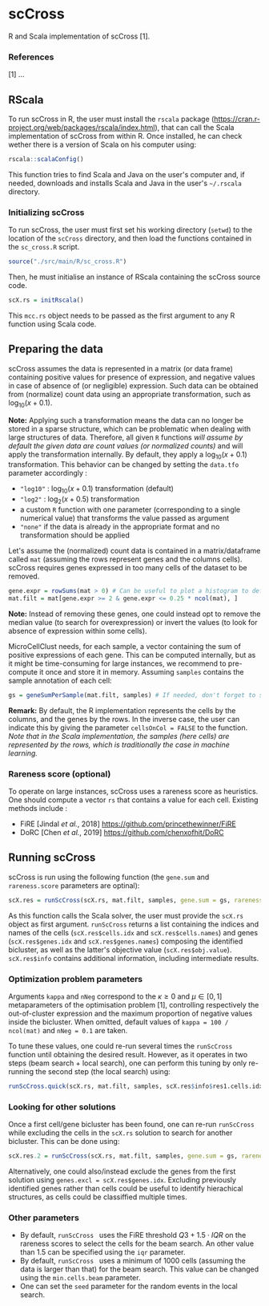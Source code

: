 # scCross

R and Scala implementation of scCross [1].

### References

[1] ...


## RScala

To run scCross in R, the user must install the `rscala` package (https://cran.r-project.org/web/packages/rscala/index.html), that can call the Scala implementation of scCross from within R. Once installed, he can check wether there is a version of Scala on his computer using:

``` R
rscala::scalaConfig()
```
This function tries to find Scala and Java on the user's computer and, if needed, downloads and installs Scala and Java in the user's `~/.rscala` directory.


### Initializing scCross

To run scCross, the user must first set his working directory (`setwd`) to the location of the `scCross` directory, and then load the functions contained in the `sc_cross.R` script.
``` R
source("./src/main/R/sc_cross.R")
```
Then, he must initialise an instance of RScala containing the scCross source code.
``` R
scX.rs = initRscala()
```
This `mcc.rs` object needs to be passed as the first argument to any R function using Scala code.


## Preparing the data

scCross assumes the data is represented in a matrix (or data frame) containing positive values for presence of expression, and negative values in case of absence of (or negligible) expression. Such data can be obtained from (normalize) count data using an appropriate transformation, such as $\log_{10}(x + 0.1)$.

**Note:** Applying such a transformation means the data can no longer be stored in a sparse structure, which can be problematic when dealing with large structures of data. Therefore, all given `R` functions *will assume by default the given data are count values (or normalized counts)* and will apply the transformation internally. By default, they apply a $\log_{10}(x + 0.1)$ transformation. This behavior can be changed by setting the `data.tfo` parameter accordingly :

* `"log10"` : $\log_{10}(x + 0.1)$ transformation (default)
* `"log2"` : $\log_{2}(x + 0.5)$ transformation
* a custom `R` function with one parameter (corresponding to a single numerical value) that transforms the value passed as argument
* `"none"` if the data is already in the appropriate format and no transformation should be applied

Let's assume the (normalized) count data is contained in a matrix/dataframe called `mat` (assuming the rows represent genes and the columns cells). scCross requires genes expressed in too many cells of the dataset to be removed.
``` R
gene.expr = rowSums(mat > 0) # Can be useful to plot a histogram to define a threshold. Typically keeping genes expressed in less that 25% keeps the vast majority of the genes
mat.filt = mat[gene.expr >= 2 & gene.expr <= 0.25 * ncol(mat), ]
```

**Note:** Instead of removing these genes, one could instead opt to remove the median value (to search for overexpression) or invert the values (to look for absence of expression within some cells).

MicroCellClust needs, for each sample, a vector containing the sum of positive expressions of each gene. This can be computed internally, but as it might be time-consuming for large instances, we recommend to pre-compute it once and store it in memory. Assuming `samples` contains the sample annotation of each cell:
```R
gs = geneSumPerSample(mat.filt, samples) # If needed, don't forget to set the `data.tfo` argument
```
**Remark:** By default, the R implementation represents the cells by the columns, and the genes by the rows. In the inverse case, the user can indicate this by giving the parameter `cellsOnCol = FALSE` to the function. *Note that in the Scala implementation, the samples (here cells) are represented by the rows, which is traditionally the case in machine learning.*


### Rareness score (optional)
To operate on large instances, scCross uses a rareness score as heuristics. One should compute a vector `rs` that contains a value for each cell. Existing methods include :
* FiRE [Jindal *et al.*, 2018] https://github.com/princethewinner/FiRE
* DoRC [Chen *et al.*, 2019] https://github.com/chenxofhit/DoRC


## Running scCross

scCross is run using the following function (the `gene.sum` and `rareness.score` parameters are optinal):
``` R
scX.res = runScCross(scX.rs, mat.filt, samples, gene.sum = gs, rareness.score = rs) # If needed, don't forget to set the `data.tfo` and `cellesOnCol` arguments
```
As this function calls the Scala solver, the user must provide the `scX.rs ` object as first argument. `runScCross` returns a list containing the indices and names of the cells (`scX.res$cells.idx` and `scX.res$cells.names`) and genes (`scX.res$genes.idx` and `scX.res$genes.names`) composing the identified bicluster, as well as the latter's objective value (`scX.res$obj.value`). `scX.res$info` contains additional information, including intermediate results.

### Optimization problem parameters

Arguments `kappa` and `nNeg` correspond to the $\kappa \ge 0$ and $\mu \in [0, 1]$ metaparameters of the optimisation problem [1], controlling respectively the out-of-cluster expression and the maximum proportion of negative values inside the bicluster. When omitted, default values of `kappa = 100 / ncol(mat)` and `nNeg = 0.1` are taken. 

To tune these values, one could re-run several times the `runScCross ` function until obtaining the desired result. However, as it operates in two steps (beam search + local search), one can perform this tuning by only re-running the second step (the local search) using:
``` R
runScCross.quick(scX.rs, mat.filt, samples, scX.res$info$res1.cells.idx, scX.res$info$res1.genes.idx, gene.sum = gs) # scX.res$info$res1.___ contains the result of the first step (beam search), which will be used as initial solution
```

### Looking for other solutions

Once a first cell/gene bicluster has been found, one can re-run `runScCross` while excluding the cells in the `scX.rs` solution to search for another bicluster. This can be done using:
``` R
scX.res.2 = runScCross(scX.rs, mat.filt, samples, gene.sum = gs, rareness.score = rs, cells.excl = scX.res$cells.idx) # If needed, don't forget to set the `data.tfo` and `cellesOnCol` arguments
```
Alternatively, one could also/instead exclude the genes from the first solution using `genes.excl = scX.res$genes.idx`. Excluding previously identified genes rather than cells could be useful to identify hierachical structures, as cells could be classiffied multiple times.


### Other parameters

* By default, `runScCross ` uses the FiRE threshold $Q3 + 1.5 \cdot IQR$ on the rareness scores to select the cells for the beam search. An other value than $1.5$ can be specified using the `iqr` parameter. 
* By default, `runScCross ` uses a minimum of 1000 cells (assuming the data is larger than that) for the beam search. This value can be changed using the `min.cells.beam` parameter.
* One can set the `seed` parameter for the random events in the local search.

